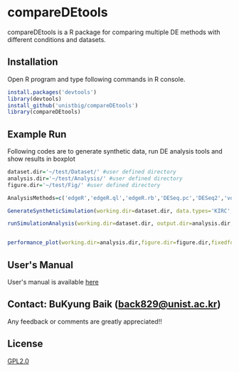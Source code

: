 # compareDEtools

compareDEtools is a R package for comparing multiple DE methods with different conditions and datasets.

## Installation

Open R program and type following commands in R console.


```R
install.packages('devtools')
library(devtools)
install_github('unistbig/compareDEtools')
library(compareDEtools)
```

## Example Run

Following codes are to generate synthetic data, run DE analysis tools and show results in boxplot
```R
dataset.dir='~/test/Dataset/' #user defined directory
analysis.dir='~/test/Analysis/' #user defined directory
figure.dir='~/test/Fig/' #user defined directory

AnalysisMethods=c('edgeR','edgeR.ql','edgeR.rb','DESeq.pc','DESeq2','voom.tmm','voom.qn','voom.sw','ROTS','BaySeq','PoissonSeq','SAMseq')

GenerateSyntheticSimulation(working.dir=dataset.dir, data.types='KIRC', rep=10, nsample=c(10), nvar=1000, nDE=c(50), fraction.upregulated = 0.5, disp.Types = 'same', modes=c('D'))

runSimulationAnalysis(working.dir=dataset.dir, output.dir=analysis.dir, real=FALSE, data.types='KIRC', rep=10, nsample=c(10), nDE=c(50), fraction.upregulated=0.5, disp.Types='same', modes=c('D'), AnalysisMethods = AnalysisMethods, para=list())


performance_plot(working.dir=analysis.dir,figure.dir=figure.dir,fixedfold=F,simul.data='KIRC', rep=10, nsample=c(10), nvar=1000, nDE=c(50), fraction.upregulated = 0.5, disp.Type = 'same', mode='D', AnalysisMethods=AnalysisMethods, rowType = c('AUC','TPR','trueFDR'))

```


## User's Manual

User's manual is available [here](https://choosealicense.com/licenses/gpl-2.0/)


## Contact: BuKyung Baik (back829@unist.ac.kr)
Any feedback or comments are greatly appreciated!!

## License
[GPL2.0](https://choosealicense.com/licenses/gpl-2.0/)
